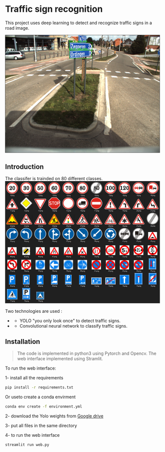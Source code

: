 # Traffic sign recognition
This project uses deep learning to detect and recognize traffic signs in a road image.

![Detection example](images/16600.png)

## Introduction
The classifer is trainded on 80 different classes.
![Classes example](images/calsses.png)

Two technologies are used :
* * YOLO "you only look once" to detect traffic signs.
* * Convolutional neural network to classify traffic signs.

## Installation
> The code is implemented in python3 using Pytorch and Opencv.
The web interface implemented using Stramlit.

To run the web interface:

1- install all the requirements
```bash
pip install -r requirements.txt
``` 
Or useto create a conda envirment
```bash
conda env create -f environment.yml
``` 

2- download the Yolo weights from [Google drive](https://drive.google.com/file/d/1_UcHkZqF-y58NNyNlR7AnZAY6snKAutW/view?usp=sharing)

3- put all files in the same directory

4- to run the web interface 
```bash
streamlit run web.py
``` 
